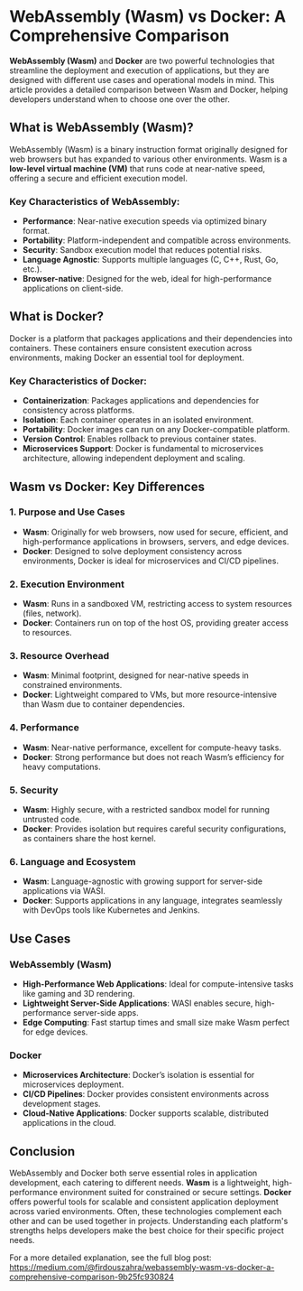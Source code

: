 # WebAssembly (Wasm) vs Docker: A Comprehensive Comparison

**WebAssembly (Wasm)** and **Docker** are two powerful technologies that streamline the deployment and execution of applications, but they are designed with different use cases and operational models in mind. This article provides a detailed comparison between Wasm and Docker, helping developers understand when to choose one over the other.

## What is WebAssembly (Wasm)?

WebAssembly (Wasm) is a binary instruction format originally designed for web browsers but has expanded to various other environments. Wasm is a **low-level virtual machine (VM)** that runs code at near-native speed, offering a secure and efficient execution model.

### Key Characteristics of WebAssembly:

- **Performance**: Near-native execution speeds via optimized binary format.
- **Portability**: Platform-independent and compatible across environments.
- **Security**: Sandbox execution model that reduces potential risks.
- **Language Agnostic**: Supports multiple languages (C, C++, Rust, Go, etc.).
- **Browser-native**: Designed for the web, ideal for high-performance applications on client-side.

## What is Docker?

Docker is a platform that packages applications and their dependencies into containers. These containers ensure consistent execution across environments, making Docker an essential tool for deployment.

### Key Characteristics of Docker:

- **Containerization**: Packages applications and dependencies for consistency across platforms.
- **Isolation**: Each container operates in an isolated environment.
- **Portability**: Docker images can run on any Docker-compatible platform.
- **Version Control**: Enables rollback to previous container states.
- **Microservices Support**: Docker is fundamental to microservices architecture, allowing independent deployment and scaling.

## Wasm vs Docker: Key Differences

### 1. Purpose and Use Cases
- **Wasm**: Originally for web browsers, now used for secure, efficient, and high-performance applications in browsers, servers, and edge devices.
- **Docker**: Designed to solve deployment consistency across environments, Docker is ideal for microservices and CI/CD pipelines.

### 2. Execution Environment
- **Wasm**: Runs in a sandboxed VM, restricting access to system resources (files, network).
- **Docker**: Containers run on top of the host OS, providing greater access to resources.

### 3. Resource Overhead
- **Wasm**: Minimal footprint, designed for near-native speeds in constrained environments.
- **Docker**: Lightweight compared to VMs, but more resource-intensive than Wasm due to container dependencies.

### 4. Performance
- **Wasm**: Near-native performance, excellent for compute-heavy tasks.
- **Docker**: Strong performance but does not reach Wasm’s efficiency for heavy computations.

### 5. Security
- **Wasm**: Highly secure, with a restricted sandbox model for running untrusted code.
- **Docker**: Provides isolation but requires careful security configurations, as containers share the host kernel.

### 6. Language and Ecosystem
- **Wasm**: Language-agnostic with growing support for server-side applications via WASI.
- **Docker**: Supports applications in any language, integrates seamlessly with DevOps tools like Kubernetes and Jenkins.

## Use Cases

### WebAssembly (Wasm)
- **High-Performance Web Applications**: Ideal for compute-intensive tasks like gaming and 3D rendering.
- **Lightweight Server-Side Applications**: WASI enables secure, high-performance server-side apps.
- **Edge Computing**: Fast startup times and small size make Wasm perfect for edge devices.

### Docker
- **Microservices Architecture**: Docker’s isolation is essential for microservices deployment.
- **CI/CD Pipelines**: Docker provides consistent environments across development stages.
- **Cloud-Native Applications**: Docker supports scalable, distributed applications in the cloud.

## Conclusion

WebAssembly and Docker both serve essential roles in application development, each catering to different needs. **Wasm** is a lightweight, high-performance environment suited for constrained or secure settings. **Docker** offers powerful tools for scalable and consistent application deployment across varied environments. Often, these technologies complement each other and can be used together in projects. Understanding each platform's strengths helps developers make the best choice for their specific project needs.

For a more detailed explanation, see the full blog post: https://medium.com/@firdouszahra/webassembly-wasm-vs-docker-a-comprehensive-comparison-9b25fc930824

